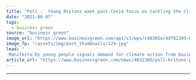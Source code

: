 ```yaml
---
title: "Poll -  Young Britons want post-Covid focus on tackling the climate and biodiversity crises"
date: "2021-06-07"
tags: 
  - business green
source: "business green"
image_url: "https://www.businessgreen.com/api/v1/wps/c48365e/4df82203-6fda-4801-a300-92fe62c588b0/10/young-people-saving-financial-education-060418-185x114.jpg"
image_fp: "/assets/img/post_thumbnails/129.jpg"
lead: "
 Manifesto by young people signals demand for climate action from business ..."
article_url: "https://www.businessgreen.com/news/4032360/poll-britons-post-covid-focus-tackling-climate-biodiversity-crises"
---
```


---
